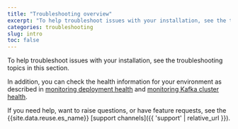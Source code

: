 ```yaml
---
title: "Troubleshooting overview"
excerpt: "To help troubleshoot issues with your installation, see the troubleshooting topics in this section."
categories: troubleshooting
slug: intro
toc: false
---
```


To help troubleshoot issues with your installation, see the troubleshooting topics in this section.

In addition, you can check the health information for your environment as described in [monitoring deployment health](../../administering/deployment-health/) and [monitoring Kafka cluster health](../../administering/cluster-health/).

If you need help, want to raise questions, or have feature requests, see the {{site.data.reuse.es_name}} [support channels]({{ 'support' | relative_url }}).